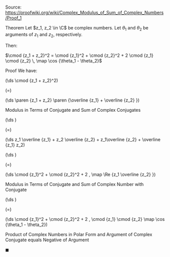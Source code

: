 # 

Source: https://proofwiki.org/wiki/Complex_Modulus_of_Sum_of_Complex_Numbers/Proof_1

Theorem
Let $z_1, z_2 \in \C$ be complex numbers.
Let $\theta_1$ and $\theta_2$ be arguments of $z_1$ and $z_2$, respectively.

Then:

$\cmod {z_1 + z_2}^2 = \cmod {z_1}^2 + \cmod {z_2}^2 + 2 \cmod {z_1} \cmod {z_2} \, \map \cos {\theta_1 - \theta_2}$


Proof
We have:














\(\ds \cmod {z_1 + z_2}^2\)

\(=\)







\(\ds \paren {z_1 + z_2} \paren {\overline {z_1} + \overline {z_2} }\)





Modulus in Terms of Conjugate and Sum of Complex Conjugates














\(\ds \)

\(=\)







\(\ds z_1 \overline {z_1} + z_2 \overline {z_2} + z_1\overline {z_2} + \overline {z_1} z_2\)




















\(\ds \)

\(=\)







\(\ds \cmod {z_1}^2 + \cmod {z_2}^2 + 2 \, \map \Re {z_1 \overline {z_2} }\)





Modulus in Terms of Conjugate and Sum of Complex Number with Conjugate














\(\ds \)

\(=\)







\(\ds \cmod {z_1}^2 + \cmod {z_2}^2 + 2 \, \cmod {z_1} \cmod {z_2} \map \cos {\theta_1 - \theta_2}\)





Product of Complex Numbers in Polar Form and Argument of Complex Conjugate equals Negative of Argument



$\blacksquare$





